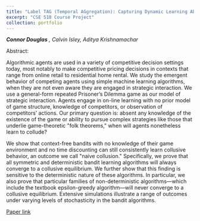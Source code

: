 ```yaml
---
title: "Label TAG (Temporal AGgregation): Capturing Dynamic Learning Ability in Label Aggregation"
excerpt: "CSE 518 Course Project"
collection: portfolio
---
```


_**Connor Douglas** , Calvin Isley, Aditya Krishnamachar_

Abstract:

Algorithmic agents are used in a variety of competitive decision settings today, most notably to make
competitive pricing decisions in contexts that range from online retail to residential home rental. We study
the emergent behavior of competing agents using simple machine learning algorithms, when they are not
even aware they are engaged in strategic interaction. We use a general-form repeated Prisoner’s Dilemma
game as our model of strategic interaction. Agents engage in on-line learning with no prior model of game
structure, knowledge of competitors, or observation of competitors’ actions. Our primary question is: absent
any knowledge of the existence of the game or ability to pursue complex strategies like those that underlie
game-theoretic "folk theorems," when will agents nonetheless learn to collude?

We show that context-free bandits with no knowledge of their game environment and no time discounting
can still consistently learn collusive behavior, an outcome we call "naive collusion." Specifically, we prove that
all symmetric and deterministic bandit learning algorithms will always converge to a collusive equilibrium.
We further show that this finding is sensitive to the deterministic nature of these algorithms. In particular, we
also prove that particular families of non-deterministic algorithms—which include the textbook epsilon-greedy
algorithm—will never converge to a collusive equilibrium. Extensive simulations illustrate a range of outcomes
under varying levels of stochasticity in the bandit algorithms.

[Paper link](/files/518_project.pdf)